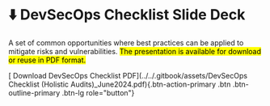 # ⬇️ DevSecOps Checklist Slide Deck

A set of common opportunities where best practices can be applied to mitigate risks and vulnerabilities. <mark class="green">The presentation is available for download or reuse in PDF format.</mark>

[<i class="bi bi-cloud-download"></i> Download DevSecOps Checklist PDF](../../.gitbook/assets/DevSecOps Checklist (Holistic Audits)_June2024.pdf){.btn-action-primary .btn .btn-outline-primary .btn-lg role="button"}
